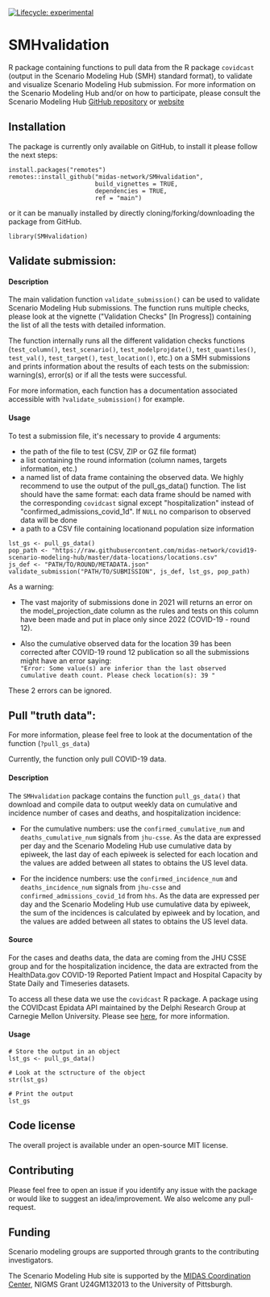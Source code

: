
<!-- badges: start -->

[![Lifecycle:
experimental](https://img.shields.io/badge/lifecycle-experimental-orange.svg)](https://lifecycle.r-lib.org/articles/stages.html#experimental)

<!-- badges: end -->

# SMHvalidation

R package containing functions to pull data from the R package
`covidcast` (output in the Scenario Modeling Hub (SMH) standard format),
to validate and visualize Scenario Modeling Hub submission. For more
information on the Scenario Modeling Hub and/or on how to participate,
please consult the Scenario Modeling Hub [GitHub
repository](https://github.com/midas-network/covid19-scenario-modeling-hub)
or [website](https://covid19scenariomodelinghub.org/)

## Installation

The package is currently only available on GitHub, to install it please
follow the next steps:

```{r}
install.packages("remotes")
remotes::install_github("midas-network/SMHvalidation", 
                        build_vignettes = TRUE, 
                        dependencies = TRUE,
                        ref = "main") 
```

or it can be manually installed by directly cloning/forking/downloading
the package from GitHub.

```{r}
library(SMHvalidation)
```

## Validate submission:

#### Description

The main validation function `validate_submission()` can be used to
validate Scenario Modeling Hub submissions. The function runs multiple
checks, please look at the vignette ("Validation Checks" [In Progress])
containing the list of all the tests with detailed information.

The function internally runs all the different validation checks
functions (`test_column()`, `test_scenario()`, `test_modelprojdate()`,
`test_quantiles()`, `test_val()`, `test_target()`, `test_location()`, etc.) on
a SMH submissions and prints information about the results of each tests
on the submission: warning(s), error(s) or if all the tests were
successful.

For more information, each function has a documentation associated
accessible with `?validate_submission()` for example.

#### Usage

To test a submission file, it's necessary to provide 4 arguments:

-   the path of the file to test (CSV, ZIP or GZ file format)
-   a list containing the round information (column names, targets
    information, etc.)
-   a named list of data frame containing the observed data. We highly
    recommend to use the output of the pull_gs_data() function. The list
    should have the same format: each data frame should be named with
    the corresponding `covidcast` signal except "hospitalization"
    instead of "confirmed_admissions_covid_1d". If `NULL` no comparison
    to observed data will be done
-   a path to a CSV file containing locationand population size
    information

```{r}
lst_gs <- pull_gs_data()
pop_path <- "https://raw.githubusercontent.com/midas-network/covid19-scenario-modeling-hub/master/data-locations/locations.csv"
js_def <- "PATH/TO/ROUND/METADATA.json"
validate_submission("PATH/TO/SUBMISSION", js_def, lst_gs, pop_path)
```

As a warning:

-   The vast majority of submissions done in 2021 will returns an error
    on the model_projection_date column as the rules and tests on this
    column have been made and put in place only since 2022 (COVID-19 -
    round 12).

-   Also the cumulative observed data for the location 39 has been
    corrected after COVID-19 round 12 publication so all the submissions
    might have an error saying:\
    `"Error: Some value(s) are inferior than the last observed cumulative death count. Please check location(s): 39 "`

These 2 errors can be ignored.

## Pull "truth data":

For more information, please feel free to look at the documentation of
the function (`?pull_gs_data`)

Currently, the function only pull COVID-19 data.

#### Description

The `SMHvalidation` package contains the function
`pull_gs_data()` that download and compile data to output weekly data on
cumulative and incidence number of cases and deaths, and hospitalization
incidence:

-   For the cumulative numbers: use the `confirmed_cumulative_num` and
    `deaths_cumulative_num` signals from `jhu-csse`. As the data are
    expressed per day and the Scenario Modeling Hub use cumulative data
    by epiweek, the last day of each epiweek is selected for each
    location and the values are added between all states to obtains the
    US level data.

-   For the incidence numbers: use the `confirmed_incidence_num` and
    `deaths_incidence_num` signals from `jhu-csse` and
    `confirmed_admissions_covid_1d` from `hhs`. As the data are
    expressed per day and the Scenario Modeling Hub use cumulative data
    by epiweek, the sum of the incidences is calculated by epiweek and
    by location, and the values are added between all states to obtains
    the US level data.

#### Source

For the cases and deaths data, the data are coming from the JHU CSSE
group and for the hospitalization incidence, the data are extracted from
the HealthData.gov COVID-19 Reported Patient Impact and Hospital
Capacity by State Daily and Timeseries datasets.

To access all these data we use the `covidcast` R package. A package
using the COVIDcast Epidata API maintained by the Delphi Research Group
at Carnegie Mellon University. Please see
[here](https://cran.r-project.org/web/packages/covidcast/index.html),
for more information.

#### Usage

```{r}
# Store the output in an object
lst_gs <- pull_gs_data()

# Look at the sctructure of the object
str(lst_gs)

# Print the output
lst_gs
```

## Code license

The overall project is available under an open-source MIT license.

## Contributing

Please feel free to open an issue if you identify any issue with the
package or would like to suggest an idea/improvement. We also welcome
any pull-request.

## Funding

Scenario modeling groups are supported through grants to the
contributing investigators.

The Scenario Modeling Hub site is supported by the [MIDAS Coordination
Center](https://midasnetwork.us/), NIGMS Grant U24GM132013 to the
University of Pittsburgh.
